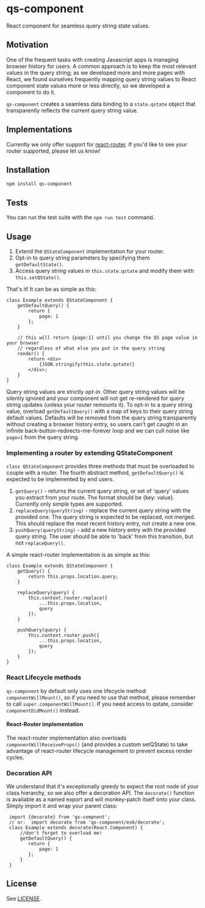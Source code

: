 # qs-component
React component for seamless query string state values.

## Motivation
One of the frequent tasks with creating Javascript apps is managing browser history for users.  A common approach is to keep the most relevant values in the query string; as we developed more and more pages with React, we found ourselves frequently mapping query string values to React component state values more or less directly, so we developed a component to do it.

`qs-component` creates a seamless data binding to a `state.qstate` object that transparently reflects the current query string value.

## Implementations
Currently we only offer support for [react-router](https://github.com/reactjs/react-router).  If you'd like to see your router supported, please let us know!

## Installation
    npm install qs-component

## Tests
You can run the test suite with the `npm run test` command.

## Usage
1. Extend the `QStateComponent` implementation for your router.
2. Opt-in to query string parameters by specifying them `getDefaultState()`.
3. Access query string values in `this.state.qstate` and modify them with `this.setQState()`.

That's it! It can be as simple as this: 
              
    class Example extends QStateComponent {
        getDefaultQuery() {
            return {
                page: 1
            };
        }
                    
        // this will return {page:1} until you change the QS page value in your browser
        // regardless of what else you put in the query string
        render() {
            return <div>
                {JSON.stringify(this.state.qstate)}
            </div>;
        }
    }
    

Query string values are strictly *opt-in*.  Other query string values will be silently ignored and your component will not get re-rendered for query string updates (unless your router remounts it).  To opt-in to a query string value, overload `getDefaultQuery()` with a map of keys to their query string default values.  Defaults will be removed from the query string transparently without creating a browser history entry, so users can't get caught in an infinite back-button-redirects-me-forever loop and we can cull noise like `page=1` from the query string.

    
### Implementing a router by extending QStateComponent
`class QStateComponent` provides three methods that must be overloaded to couple with a router.  The fourth abstract method, `getDefaultQuery()` is expected to be implemented by end users.

1. `getQuery()` - returns the current query string, or set of 'query' values you extract from your route.  The format should be {key: value}.  Currently only simple types are supported.
2. `replaceQuery(queryString)` - replace the current query string with the provided one.  The query string is expected to be replaced, not merged.  This should replace the most recent history entry, not create a new one.
3. `pushQuery(queryString)` - add a new history entry with the provided query string.  The user should be able to 'back' from this transition, but not `replaceQuery()`. 

A simple react-router implementation is as simple as this: 

    class Example extends QStateComponent {
        getQuery() {
            return this.props.location.query;
        }

        replaceQuery(query) {
            this.context.router.replace({
                ...this.props.location,
                query
            });
        }

        pushQuery(query) {
            this.context.router.push({
                ...this.props.location,
                query
            });
        }
    }

### React Lifecycle methods
`qs-component` by default only uses one lifecycle method: `componentWillMount()`, so if you need to use that method, please remember to call `super.componentWillMount()`.  If you need access to qstate, consider `componentDidMount()` instead.
    
#### React-Router implementation
The react-router implementation also overloads `componentWillReceiveProps()` (and provides a custom setQState) to take advantage of react-router lifecycle management to prevent excess render cycles.  
    

### Decoration API 
We understand that it's exceptionally greedy to expect the root node of your class hierarchy, so we also offer a decoration API.  The `decorate()` function is available as a named export and will monkey-patch itself onto your class.  Simply import it and wrap your parent class:
 
     import {decorate} from 'qs-compnent'; 
     // or:  import decorate from 'qs-component/es6/decorate';
     class Example extends decorate(React.Component) {
         //don't forget to overload me!
         getDefaultQuery() {
            return {
                page: 1
            };
         }
     }

## License

See [LICENSE](LICENSE).
